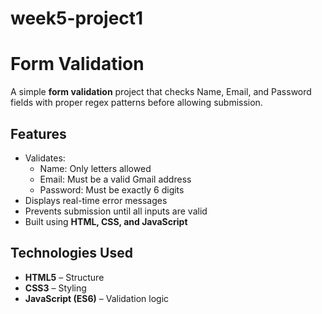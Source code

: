 # week5-project1

# Form Validation

A simple **form validation** project that checks Name, Email, and Password fields with proper regex patterns before allowing submission.

## Features
- Validates:
  - Name: Only letters allowed
  - Email: Must be a valid Gmail address
  - Password: Must be exactly 6 digits
- Displays real-time error messages
- Prevents submission until all inputs are valid
- Built using **HTML, CSS, and JavaScript**

## Technologies Used
- **HTML5** – Structure
- **CSS3** – Styling
- **JavaScript (ES6)** – Validation logic

